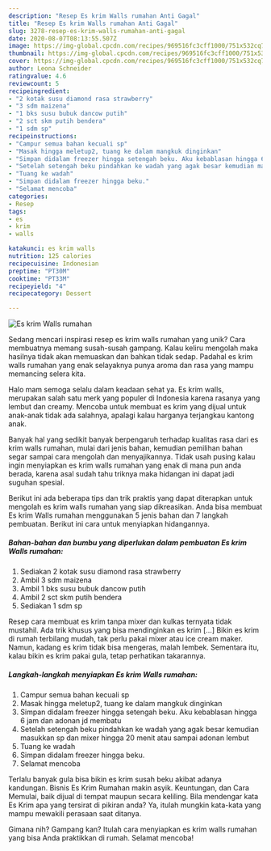 ```yaml
---
description: "Resep Es krim Walls rumahan Anti Gagal"
title: "Resep Es krim Walls rumahan Anti Gagal"
slug: 3278-resep-es-krim-walls-rumahan-anti-gagal
date: 2020-08-07T08:13:55.507Z
image: https://img-global.cpcdn.com/recipes/969516fc3cff1000/751x532cq70/es-krim-walls-rumahan-foto-resep-utama.jpg
thumbnail: https://img-global.cpcdn.com/recipes/969516fc3cff1000/751x532cq70/es-krim-walls-rumahan-foto-resep-utama.jpg
cover: https://img-global.cpcdn.com/recipes/969516fc3cff1000/751x532cq70/es-krim-walls-rumahan-foto-resep-utama.jpg
author: Leona Schneider
ratingvalue: 4.6
reviewcount: 5
recipeingredient:
- "2 kotak susu diamond rasa strawberry"
- "3 sdm maizena"
- "1 bks susu bubuk dancow putih"
- "2 sct skm putih bendera"
- "1 sdm sp"
recipeinstructions:
- "Campur semua bahan kecuali sp"
- "Masak hingga meletup2, tuang ke dalam mangkuk dinginkan"
- "Simpan didalam freezer hingga setengah beku. Aku kebablasan hingga 6 jam dan adonan jd membatu"
- "Setelah setengah beku pindahkan ke wadah yang agak besar kemudian masukkan sp dan mixer hingga 20 menit atau sampai adonan lembut"
- "Tuang ke wadah"
- "Simpan didalam freezer hingga beku."
- "Selamat mencoba"
categories:
- Resep
tags:
- es
- krim
- walls

katakunci: es krim walls 
nutrition: 125 calories
recipecuisine: Indonesian
preptime: "PT30M"
cooktime: "PT33M"
recipeyield: "4"
recipecategory: Dessert

---
```



![Es krim Walls rumahan](https://img-global.cpcdn.com/recipes/969516fc3cff1000/751x532cq70/es-krim-walls-rumahan-foto-resep-utama.jpg)

Sedang mencari inspirasi resep es krim walls rumahan yang unik? Cara membuatnya memang susah-susah gampang. Kalau keliru mengolah maka hasilnya tidak akan memuaskan dan bahkan tidak sedap. Padahal es krim walls rumahan yang enak selayaknya punya aroma dan rasa yang mampu memancing selera kita.

Halo mam semoga selalu dalam keadaan sehat ya. Es krim walls, merupakan salah satu merk yang populer di Indonesia karena rasanya yang lembut dan creamy. Mencoba untuk membuat es krim yang dijual untuk anak-anak tidak ada salahnya, apalagi kalau harganya terjangkau kantong anak.

Banyak hal yang sedikit banyak berpengaruh terhadap kualitas rasa dari es krim walls rumahan, mulai dari jenis bahan, kemudian pemilihan bahan segar sampai cara mengolah dan menyajikannya. Tidak usah pusing kalau ingin menyiapkan es krim walls rumahan yang enak di mana pun anda berada, karena asal sudah tahu triknya maka hidangan ini dapat jadi suguhan spesial.


Berikut ini ada beberapa tips dan trik praktis yang dapat diterapkan untuk mengolah es krim walls rumahan yang siap dikreasikan. Anda bisa membuat Es krim Walls rumahan menggunakan 5 jenis bahan dan 7 langkah pembuatan. Berikut ini cara untuk menyiapkan hidangannya.

<!--inarticleads1-->

##### Bahan-bahan dan bumbu yang diperlukan dalam pembuatan Es krim Walls rumahan:

1. Sediakan 2 kotak susu diamond rasa strawberry
1. Ambil 3 sdm maizena
1. Ambil 1 bks susu bubuk dancow putih
1. Ambil 2 sct skm putih bendera
1. Sediakan 1 sdm sp


Resep cara membuat es krim tanpa mixer dan kulkas ternyata tidak mustahil. Ada trik khusus yang bisa mendinginkan es krim […] Bikin es krim di rumah terbilang mudah, tak perlu pakai mixer atau ice cream maker. Namun, kadang es krim tidak bisa mengeras, malah lembek. Sementara itu, kalau bikin es krim pakai gula, tetap perhatikan takarannya. 

<!--inarticleads2-->

##### Langkah-langkah menyiapkan Es krim Walls rumahan:

1. Campur semua bahan kecuali sp
1. Masak hingga meletup2, tuang ke dalam mangkuk dinginkan
1. Simpan didalam freezer hingga setengah beku. Aku kebablasan hingga 6 jam dan adonan jd membatu
1. Setelah setengah beku pindahkan ke wadah yang agak besar kemudian masukkan sp dan mixer hingga 20 menit atau sampai adonan lembut
1. Tuang ke wadah
1. Simpan didalam freezer hingga beku.
1. Selamat mencoba


Terlalu banyak gula bisa bikin es krim susah beku akibat adanya kandungan. Bisnis Es Krim Rumahan makin asyik. Keuntungan, dan Cara Memulai, baik dijual di tempat maupun secara keliling. Bila mendengar kata Es Krim apa yang tersirat di pikiran anda? Ya, itulah mungkin kata-kata yang mampu mewakili perasaan saat ditanya. 

Gimana nih? Gampang kan? Itulah cara menyiapkan es krim walls rumahan yang bisa Anda praktikkan di rumah. Selamat mencoba!
